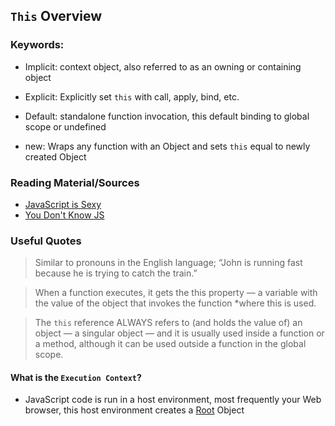 ## `This` Overview

### Keywords:

- Implicit: context object, also referred to as an owning or containing object

- Explicit: Explicitly set `this` with call, apply, bind, etc.

- Default: standalone function invocation, this default binding to global scope or undefined

- new: Wraps any function with an Object and sets `this` equal to newly created Object

### Reading Material/Sources
- [JavaScript is Sexy](http://javascriptissexy.com/understand-javascripts-this-with-clarity-and-master-it/)
- [You Don't Know JS](https://github.com/getify/You-Dont-Know-JS/blob/master/this%20%26%20object%20prototypes/README.md)

### Useful Quotes  
  > Similar to pronouns in the English language; “John is running fast because he is trying to catch the train.”
  
  > When a function executes, it gets the this property — a variable with the value of the object that invokes the function *where this is used.

  > The `this` reference ALWAYS refers to (and holds the value of) an object — a singular object — and it is usually used inside a function or a method, although it can be used outside a function in the global scope.

#### What is the `Execution Context`?

- JavaScript code is run in a host environment, most frequently your Web browser, this host environment creates a <u>Root</u> Object